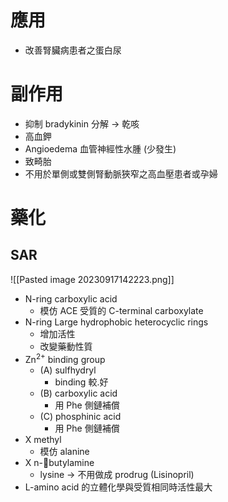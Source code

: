# 應用
- 改善腎臟病患者之蛋白尿
# 副作用
- 抑制 bradykinin 分解 $\rightarrow$ 乾咳
- 高血鉀
- Angioedema 血管神經性水腫 (少發生)
- 致畸胎
- 不用於單側或雙側腎動脈狹窄之高血壓患者或孕婦
# 藥化
## SAR
![[Pasted image 20230917142223.png]]
- N-ring carboxylic acid
	- 模仿 ACE 受質的 C-terminal carboxylate
- N-ring Large hydrophobic heterocyclic rings
	- 增加活性
	- 改變藥動性質
- Zn<sup>2+</sup> binding group
	- (A) sulfhydryl 
		- binding 較.好
	- (B) carboxylic acid
		- 用 Phe 側鏈補償
	- (C) phosphinic acid 
		- 用 Phe 側鏈補償
- X methyl
	- 模仿 alanine
- X n-butylamine
	- lysine $\rightarrow$ 不用做成 prodrug (Lisinopril)
- L-amino acid 的立體化學與受質相同時活性最大

